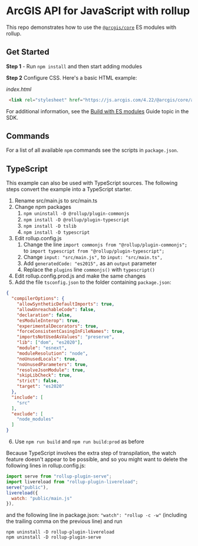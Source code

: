 # ArcGIS API for JavaScript with rollup

This repo demonstrates how to use the [`@arcgis/core`](https://www.npmjs.com/package/@arcgis/core) ES modules with rollup.

## Get Started

**Step 1** - Run `npm install` and then start adding modules

**Step 2** Configure CSS. Here's a basic HTML example:

*index.html*

```html
 <link rel="stylesheet" href="https://js.arcgis.com/4.22/@arcgis/core/assets/esri/themes/light/main.css>
```

For additional information, see the [Build with ES modules](https://developers.arcgis.com/javascript/latest/es-modules/) Guide topic in the SDK.

## Commands

For a list of all available `npm` commands see the scripts in `package.json`.

## TypeScript
This example can also be used with TypeScript sources. The following steps convert the example into a TypeScript starter.

1. Rename src/main.js to src/main.ts
2. Change npm packages
	1. `npm uninstall -D @rollup/plugin-commonjs`
	2. `npm install -D @rollup/plugin-typescript`
	3. `npm install -D tslib`
	4. `npm install -D typescript`
3. Edit rollup.config.js
	1. Change the line `import commonjs from "@rollup/plugin-commonjs";` to `import typescript from "@rollup/plugin-typescript";`
	2. Change `input: "src/main.js",` to `input: "src/main.ts",`
	3. Add `generatedCode: "es2015",` as an `output` parameter
	4. Replace the `plugins` line `commonjs()` with `typescript()`
4. Edit rollup.config.prod.js and make the same changes
5. Add the file `tsconfig.json` to the folder containing `package.json`:
```json
{
  "compilerOptions": {
    "allowSyntheticDefaultImports": true,
    "allowUnreachableCode": false,
    "declaration": false,
    "esModuleInterop": true,
    "experimentalDecorators": true,
    "forceConsistentCasingInFileNames": true,
    "importsNotUsedAsValues": "preserve",
    "lib": ["dom", "es2020"],
    "module": "esnext",
    "moduleResolution": "node",
    "noUnusedLocals": true,
    "noUnusedParameters": true,
    "resolveJsonModule": true,
    "skipLibCheck": true,
    "strict": false,
    "target": "es2020"
  },
  "include": [
    "src"
  ],
  "exclude": [
    "node_modules"
  ]
}
```
6. Use `npm run build` and `npm run build:prod` as before

Because TypeScript involves the extra step of transpilation, the watch feature doesn't appear to be possible, and so you might want to delete the following lines in rollup.config.js:
```js
import serve from "rollup-plugin-serve";
import livereload from "rollup-plugin-livereload";
serve("public"),
livereload({
  watch: "public/main.js"
}),
```
and the following line in package.json: `"watch": "rollup -c -w"`
(including the trailing comma on the previous line) and run
```
npm uninstall -D rollup-plugin-livereload
npm uninstall -D rollup-plugin-serve
```